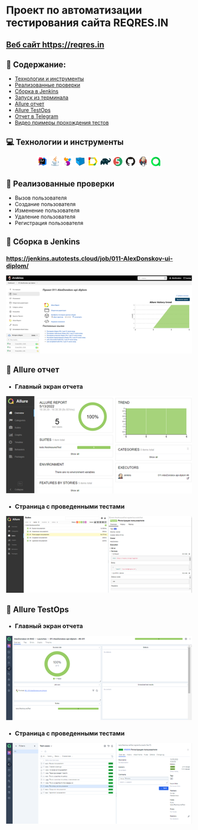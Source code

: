 # Проект по автоматизации тестирования сайта REQRES.IN 
## <a target="_blank" href="https://reqres.in">Веб сайт https://reqres.in </a>

## :floppy_disk: Содержание:

- <a href="#computer-технологии-и-инструменты">Технологии и инструменты</a>
- <a href="#notebook_with_decorative_cover-реализованные-проверки">Реализованные проверки</a>
- <a href="#electric_plug-сборка-в-Jenkins">Сборка в Jenkins</a>
- <a href="#arrow_forward-запуск-из-терминала">Запуск из терминала</a>
- <a href="#open_book-allure-отчет">Allure отчет</a>
- <a href="#open_book-allure-отчет">Allure TestOps</a>
- <a href="#robot-отчет-в-telegram">Отчет в Telegram</a>
- <a href="#film_projector-видео-примеры-прохождения-тестов">Видео примеры прохождения тестов</a>

## :computer: Технологии и инструменты
<p align="center">
<img width="6%" title="IntelliJ IDEA" src="images/logo/Intelij_IDEA.svg">
<img width="6%" title="Java" src="images/logo/Java.svg">
<img width="6%" title="Selenide" src="images/logo/Selenide.svg">
<img width="6%" title="Selenoid" src="images/logo/Selenoid.svg">
<img width="6%" title="Allure Report" src="images/logo/Allure_Report.svg">
<img width="6%" title="Gradle" src="images/logo/Gradle.svg">
<img width="6%" title="JUnit5" src="images/logo/JUnit5.svg">
<img width="6%" title="GitHub" src="images/logo/GitHub.svg">
<img width="6%" title="Jenkins" src="images/logo/Jenkins.svg">
<img width="6%" title="TestOps" src="images/logo/allure-TT-logo.svg">
</p>

## :notebook_with_decorative_cover: Реализованные проверки
- Вызов пользователя
- Создание пользователя
- Изменение пользователя
- Удаление пользователя
- Регистрация пользователя

## :electric_plug: Сборка в Jenkins
### <a target="_blank"> https://jenkins.autotests.cloud/job/011-AlexDonskov-ui-diplom/ </a>
<p align="center">
<img title="Jenkins Dashboard" src="images/screenshots/jenkins-dashboard.png">
</p>

## :open_book: Allure отчет
- ### Главный экран отчета
<p align="center">
<img title="Allure Overview Dashboard" src="images/screenshots/allure-main-page.png">
</p>

- ### Страница с проведенными тестами
<p align="center">
<img title="Allure Test Page" src="images/screenshots/allure-test-page.png">
</p>


## :open_book: Allure TestOps
- ### Главный экран отчета
<p align="center">
<img title="Allure Overview Dashboard" src="images/screenshots/TT-dashboard.png">
</p>

- ### Страница с проведенными тестами
<p align="center">
<img title="Allure Test Page" src="images/screenshots/TT-test-page.png">
</p>
